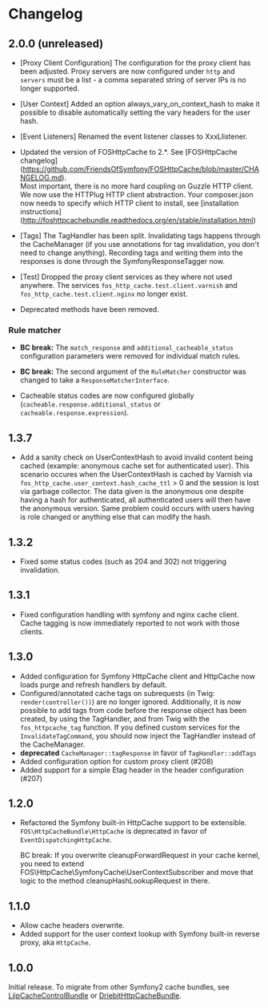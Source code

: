 Changelog
=========

2.0.0 (unreleased)
------------------

* [Proxy Client Configuration] The configuration for the proxy client has been
  adjusted. Proxy servers are now configured under `http` and `servers` must be
  a list - a comma separated string of server IPs is no longer supported.

* [User Context] Added an option always_vary_on_context_hash to make it
  possible to disable automatically setting the vary headers for the user
  hash.
  
* [Event Listeners] Renamed the event listener classes to XxxLlistener.

* Updated the version of FOSHttpCache to 2.*. See [FOSHttpCache changelog]
  (https://github.com/FriendsOfSymfony/FOSHttpCache/blob/master/CHANGELOG.md).  
  Most important, there is no more hard coupling on Guzzle HTTP client. We now
  use the HTTPlug HTTP client abstraction. Your composer.json now needs to
  specify which HTTP client to install, see [installation instructions]
  (http://foshttpcachebundle.readthedocs.org/en/stable/installation.html)

* [Tags] The TagHandler has been split. Invalidating tags happens through the
  CacheManager (if you use annotations for tag invalidation, you don't need to
  change anything). Recording tags and writing them into the responses is done
  through the SymfonyResponseTagger now.

* [Test] Dropped the proxy client services as they where not used anywhere. The
  services `fos_http_cache.test.client.varnish` and `fos_http_cache.test.client.nginx`
  no longer exist.

* Deprecated methods have been removed.

### Rule matcher

* **BC break:** The `match_response` and `additional_cacheable_status` 
  configuration parameters were removed for individual match rules. 

* **BC break:** The second argument of the `RuleMatcher` constructor was changed 
  to take a `ResponseMatcherInterface`.
  
* Cacheable status codes are now configured globally 
  (`cacheable.response.additional_status` or `cacheable.response.expression`).

1.3.7
-----

* Add a sanity check on UserContextHash to avoid invalid content being cached
  (example: anonymous cache set for authenticated user). This scenario occures
  when the UserContextHash is cached by Varnish via 
  `fos_http_cache.user_context.hash_cache_ttl` > 0 and the session is lost via 
  garbage collector. The data given is the anonymous one despite having a hash 
  for authenticated, all authenticated users will then have the anonymous version.
  Same problem could occurs with users having is role changed or anything else
  that can modify the hash.

1.3.2
-----

* Fixed some status codes (such as 204 and 302) not triggering invalidation.

1.3.1
-----

* Fixed configuration handling with symfony and nginx cache client. Cache
  tagging is now immediately reported to not work with those clients.

1.3.0
-----

* Added configuration for Symfony HttpCache client and HttpCache now loads
  purge and refresh handlers by default.
* Configured/annotated cache tags on subrequests (in Twig: `render(controller())`)
  are no longer ignored. Additionally, it is now possible to add tags from code
  before the response object has been created, by using the TagHandler, and from
  Twig with the `fos_httpcache_tag` function.
  If you defined custom services for the `InvalidateTagCommand`, you should
  now inject the TagHandler instead of the CacheManager.
* **deprecated** `CacheManager::tagResponse` in favor of `TagHandler::addTags`
* Added configuration option for custom proxy client (#208)
* Added support for a simple Etag header in the header configuration (#207)

1.2.0
-----

* Refactored the Symfony built-in HttpCache support to be extensible.
  `FOS\HttpCacheBundle\HttpCache` is deprecated in favor of `EventDispatchingHttpCache`.

  BC break: If you overwrite cleanupForwardRequest in your cache kernel, you need to
  extend FOS\HttpCache\SymfonyCache\UserContextSubscriber and move that logic to the
  method cleanupHashLookupRequest in there.

1.1.0
-----

* Allow cache headers overwrite.
* Added support for the user context lookup with Symfony built-in reverse
  proxy, aka `HttpCache`.

1.0.0
-----

Initial release. To migrate from other Symfony2 cache bundles, see
[LiipCacheControlBundle](https://github.com/liip/LiipCacheControlBundle) or
[DriebitHttpCacheBundle](https://github.com/driebit/DriebitHttpCacheBundle).
